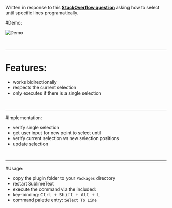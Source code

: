 Written in response to this [__StackOverflow question__](http://stackoverflow.com/questions/36878733/select-variable-numbers-of-lines-in-sublime-text) asking how to select until specific lines programatically.

#Demo:

![Demo](https://raw.githubusercontent.com/Enteleform/-SCRIPTS-/master/SublimeText/%5BMisc%5D/%5BProof%20Of%20Concept%5D%20SelectToLine/Demo.gif)

&nbsp;

-----

# Features:

* works bidirectionally
* respects the current selection
* only executes if there is a single selection

&nbsp;

-----

#Implementation:

* verify single selection
* get user input for new point to select until
* verify current selection vs new selection positions
* update selection

&nbsp;

-----

#Usage:

* copy the plugin folder to your `Packages` directory
* restart SublimeText
* execute the command via the included:
 * key-binding: <kbd>Ctrl + Shift + Alt + L</kbd>
 * command palette entry: `Select To Line`
